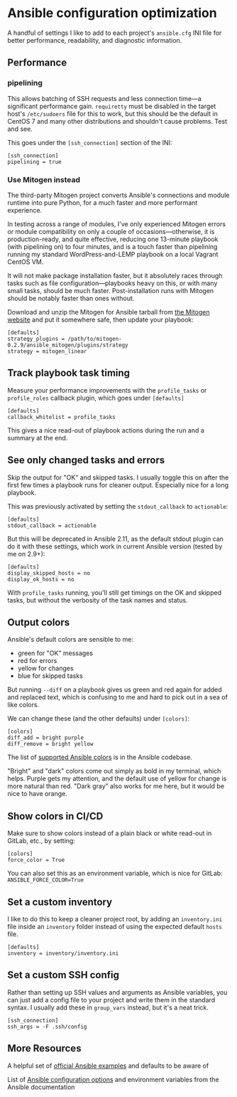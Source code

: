 # Ansible configuration optimization

A handful of settings I like to add to each project's `ansible.cfg` INI file for better performance, readability, and diagnostic information.

## Performance

### pipelining

This allows batching of SSH requests and less connection time—a significant performance gain. `requiretty` must be disabled in the target host's `/etc/sudoers` file for this to work, but this should be the default in CentOS 7 and many other distributions and shouldn't cause problems. Test and see.

This goes under the `[ssh_connection]` section of the INI:

```
[ssh_connection]
pipelining = true
```

### Use Mitogen instead

The third-party Mitogen project converts Ansible's connections and module runtime into pure Python, for a much faster and more performant experience.

In testing across a range of modules, I've only experienced Mitogen errors or module compatibility on only a couple of occasions—otherwise, it is production-ready, and quite effective, reducing one 13-minute playbook (with pipelining on) to four minutes, and is a touch faster than pipelining running my standard WordPress-and-LEMP playbook on a local Vagrant CentOS VM. 

It will not make package installation faster, but it absolutely races through tasks such as file configuration—playbooks heavy on this, or with many small tasks, should be much faster. Post-installation runs with Mitogen should be notably faster than ones without.

Download and unzip the Mitogen for Ansible tarball from [the Mitogen website](https://mitogen.networkgenomics.com/ansible_detailed.html) and put it somewhere safe, then update your playbook:

```
[defaults]
strategy_plugins = /path/to/mitogen-0.2.9/ansible_mitogen/plugins/strategy
strategy = mitogen_linear
```  

## Track playbook task timing

Measure your performance improvements with the `profile_tasks` or `profile_roles` callback plugin, which goes under `[defaults]`

```
[defaults]
callback_whitelist = profile_tasks
```

This gives a nice read-out of playbook actions during the run and a summary at the end.

## See only changed tasks and errors

Skip the output for "OK" and skipped tasks. I usually toggle this on after the first few times a playbook runs for cleaner output. Especially nice for a long playbook.

This was previously activated by setting the `stdout_callback` to `actionable`:

```
[defaults]
stdout_callback = actionable
```

But this will be deprecated in Ansible 2.11, as the default stdout plugin can do it with these settings, which work in current Ansible version (tested by me on 2.9+):

```
[defaults]
display_skipped_hosts = no
display_ok_hosts = no
```

With `profile_tasks` running, you'll still get timings on the OK and skipped tasks, but without the verbosity of the task names and status. 

## Output colors

Ansible's default colors are sensible to me:
- green for "OK" messages
- red for errors
- yellow for changes
- blue for skipped tasks

But running `--diff` on a playbook gives us green and red again for added and replaced text, which is confusing to me and hard to pick out in a sea of like colors.

We can change these (and the other defaults) under `[colors]`:

```
[colors]
diff_add = bright purple
diff_remove = bright yellow
```

The list of [supported Ansible colors](https://github.com/ansible/ansible/blob/devel/lib/ansible/utils/color.py) is in the Ansible codebase. 

"Bright" and "dark" colors come out simply as bold in my terminal, which helps. Purple gets my attention, and the default use of yellow for change is more natural than red. "Dark gray" also works for me here, but it would be nice to have orange.

## Show colors in CI/CD

Make sure to show colors instead of a plain black or white read-out in GitLab, etc., by setting:

```
[colors]
force_color = True
```

You can also set this as an environment variable, which is nice for GitLab: `ANSIBLE_FORCE_COLOR=True`

## Set a custom inventory

I like to do this to keep a cleaner project root, by adding an `inventory.ini` file inside an `inventory` folder instead of using the expected default `hosts` file. 

```
[defaults]
inventory = inventory/inventory.ini
```

## Set a custom SSH config

Rather than setting up SSH values and arguments as Ansible variables, you can just add a config file to your project and write them in the standard syntax. I usually add these in `group_vars` instead, but it's a neat trick.

```
[ssh_connection]
ssh_args = -F .ssh/config
```

## More Resources

A helpful set of [official Ansible examples](https://raw.githubusercontent.com/ansible/ansible/devel/examples/ansible.cfg) and defaults to be aware of

List of [Ansible configuration options](https://docs.ansible.com/ansible/latest/reference_appendices/config.html) and environment variables from the Ansible documentation



